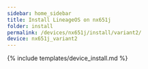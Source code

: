```yaml
---
sidebar: home_sidebar
title: Install LineageOS on nx651j
folder: install
permalink: /devices/nx651j/install/variant2/
device: nx651j_variant2
---
```

{% include templates/device_install.md %}
